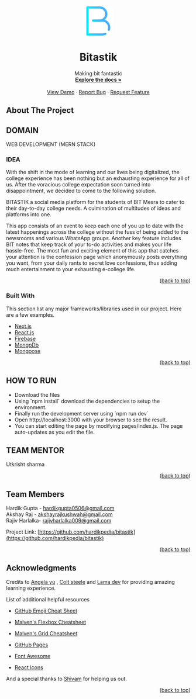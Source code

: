 <div id="top"></div>
<!--
* Thanks for checking out the bitastik. If you have a suggestion
* that would make this better, please fork the repo and create a pull request
* or simply open an issue with the tag "enhancement".
* Don't forget to give the project a star!
* Thanks again! Now go create something AMAZING! :D
-->



<!-- PROJECT SHIELDS -->
<!--
* I'm using markdown "reference style" links for readability.
* Reference links are enclosed in brackets [ ] instead of parentheses ( ).
* See the bottom of this document for the declaration of the reference variables
* for contributors-url, forks-url, etc. This is an optional, concise syntax you may use.
* https://www.markdownguide.org/basic-syntax/#reference-style-links
-->

<!-- PROJECT LOGO -->
<br />
<div align="center">
  <a href="https://github.com/hardikpedia/bitastik">
    <img src="./assets/bold.png" alt="Logo" width="80" height="80">
  </a>

  <h1 align="center">Bitastik</h1>

  <p align="center">
    Making bit fantastic 
    <br />
    <a href="https://github.com/hardikpedia/bitastik"><strong>Explore the docs »</strong></a>
    <br />
    <br />
    <a href="https://github.com/hardikpedia/bitastik">View Demo</a>
    ·
    <a href="https://github.com/hardikpedia/bitastik/issues">Report Bug</a>
    ·
    <a href="https://github.com/hardikpedia/bitastik/issues">Request Feature</a>
  </p>
</div>







<!-- ABOUT THE PROJECT -->
## About The Project



<h2>DOMAIN</h2>
WEB DEVELOPMENT (MERN STACK)

<BR>

<h3>IDEA</h3>
<p>With the shift in the mode of learning and our lives being digitalized, the college experience has been nothing but an exhausting experience for all of us. After the voracious college expectation soon turned into disappointment, we decided to come to the following solution.

BITASTIK a social media platform for the students of BIT Mesra to cater to their day-to-day college needs. A culmination of multitudes of ideas and platforms into one.

This app consists of an event to keep each one of you up to date with the latest happenings across the college without the fuss of being added to the newsrooms and various WhatsApp groups. Another key feature includes BIT notes that keep track of your to-do activities and makes your life hassle-free. 
The most fun and exciting element of this app that catches your attention is the confession page which anonymously posts everything you want, from your daily rants to secret love confessions, thus adding much entertainment to your exhausting e-college life.
</p>




<p align="right">(<a href="#top">back to top</a>)</p>


### Built With

This section list any major frameworks/libraries used in our project. Here are a few examples.

* [Next.js](https://nextjs.org/)
* [React.js](https://reactjs.org/)
* [Firebase](https://firebase.google.com/)
* [MongoDb](https://www.mongodb.com/)
* [Mongoose](https://mongoosejs.com/)

<p align="right">(<a href="#top">back to top</a>)</p>


<h2>HOW TO RUN</h2>
<ul>
<li>Download the files</li>
<li>Using `npm install` download the dependencies to setup the environment.</li>
<li>Finally run the development server using `npm run dev`</li>
<li>Open http://localhost:3000 with your browser to see the result.</li>
<li>You can start editing the page by modifying pages/index.js. The page auto-updates as you edit the file.</li></ul>

 




<h2>TEAM MENTOR</h2>
 Utkrisht sharma


<p align="right">(<a href="#top">back to top</a>)</p>











<!-- CONTACT -->
## Team Members

Hardik Gupta - hardikgupta0506@gmail.com<br>
Akshay Raj - akshayrajkushwah@gmail.com<br>
Rajiv Harlalka- rajivharlalka009@gmail.com

Project Link: [https://github.com/hardikpedia/bitastik](https://github.com/hardikpedia/bitastik)

<p align="right">(<a href="#top">back to top</a>)</p>



<!-- ACKNOWLEDGMENTS -->
## Acknowledgments

Credits to  [Angela yu](https://www.udemy.com/share/1013gG3@pGySNawS3zTt3TAu-QZDupjlK6D8hdpfm8AJwYQSAH3ZF7xV7kgdDj4XENWAJGUpmA==/) ,
 [Colt steele](https://www.udemy.com/share/101W9C3@xzuhZh2NXtA8p0hVYHDlaYHBJ6WNsQLCJIyLr1euVojK4vikdusvgvClUMpEGE6IRg==/) and [Lama dev](https://youtube.com/c/LamaDev) for providing amazing learning experience.

List  of additional helpful resources 

* [GitHub Emoji Cheat Sheet](https://www.webpagefx.com/tools/emoji-cheat-sheet)
* [Malven's Flexbox Cheatsheet](https://flexbox.malven.co/)
* [Malven's Grid Cheatsheet](https://grid.malven.co/)

* [GitHub Pages](https://pages.github.com)
* [Font Awesome](https://fontawesome.com)
* [React Icons](https://react-icons.github.io/react-icons/search)

And a special thanks to [Shivam](https://github.com/pseudo-bot) for helping us out.

<p align="right">(<a href="#top">back to top</a>)</p>



<!-- MARKDOWN LINKS & IMAGES -->
<!-- https://www.markdownguide.org/basic-syntax/#reference-style-links -->
[contributors-shield]: https://img.shields.io/github/contributors/hardikpedia/bitastik.svg?style=for-the-badge
[contributors-url]: https://github.com/hardikpedia/bitastik/graphs/contributors
[forks-shield]: https://img.shields.io/github/forks/hardikpedia/bitastik.svg?style=for-the-badge
[forks-url]: https://github.com/hardikpedia/bitastik/network/members
[stars-shield]: https://img.shields.io/github/stars/hardikpedia/bitastik.svg?style=for-the-badge
[stars-url]: https://github.com/hardikpedia/bitastik/stargazers
[issues-shield]: https://img.shields.io/github/issues/hardikpedia/bitastik.svg?style=for-the-badge
[issues-url]: https://github.com/hardikpedia/bitastik/issues
[license-shield]: https://img.shields.io/github/license/hardikpedia/bitastik.svg?style=for-the-badge
[license-url]: https://github.com/hardikpedia/bitastik/blob/master/LICENSE.txt
[linkedin-shield]: https://img.shields.io/badge/-LinkedIn-black.svg?style=for-the-badge&logo=linkedin&colorB=555
[linkedin-url]: https://linkedin.com/in/hardikpedia
[product-screenshot]: images/screenshot.png
